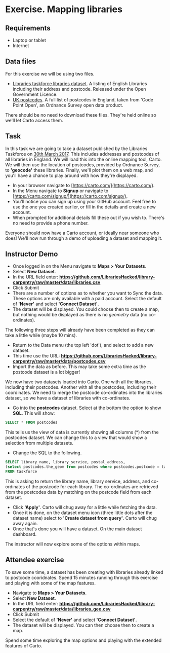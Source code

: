 Exercise.  Mapping libraries
============================

Requirements
------------

- Laptop or tablet
- Internet

Data files
----------

For this exercise we will be using two files.

- [Libraries taskforce libraries dataset](https://github.com/LibrariesHacked/library-carpentry/raw/master/data/taskforce.csv).  A listing of English Libraries including their address and postcode.  Released under the Open Government Licence.
- [UK postcodes](https://github.com/LibrariesHacked/library-carpentry/raw/master/data/postcodes.csv]).  A full list of postcodes in England, taken from 'Code Point Open', an Ordnance Survey open data product.

There should be no need to download these files.  They're held online so we'll let Carto access them.

Task
----

In this task we are going to take a dataset published by the Libraries Taskforce on [30th March 2017](https://librariestaskforce.blog.gov.uk/2017/03/30/library-data-the-story-so-far-and-next-steps/).  This includes addresses and postcodes of all libraries in England.  We will load this into the online mapping tool, Carto.  We will then use the location of postcodes, provided by Ordnance Survey, to **'geocode'** these libraries.  Finally, we'll plot them on a web map, and you'll have a chance to play around with how they're displayed.

- In your browser navigate to [https://carto.com/](https://carto.com/).
- In the Menu navigate to **Signup** or navigate to [https://carto.com/signup/](https://carto.com/signup/).
- You'll notice you can sign up using your GitHub account.  Feel free to use the one you created earlier, or fill in the details and create a new account.
- When prompted for additional details fill these out if you wish to.  There's no need to provide a phone number.

Everyone should now have a Carto account, or ideally near someone who does!  We'll now run through a demo of uploading a dataset and mapping it.

Instructor Demo
---------------

- Once logged in on the Menu navigate to **Maps > Your Datasets**.
- Select **New Dataset**.
- In the URL field enter: **https://github.com/LibrariesHacked/library-carpentry/raw/master/data/libraries.csv**
- Click Submit
- There are a number of options as to whether you want to Sync the data. These options are only available with a paid account.  Select the default of **'Never'** and select **'Connect Dataset'**.
- The dataset will be displayed.  You could choose then to create a map, but nothing would be displayed as there is no *geometry* data (no co-ordinates).

The following three steps will already have been completed as they can take a little while (maybe 10 mins).

- Return to the Data menu (the top left 'dot'), and select to add a new dataset.
- This time use the URL: **https://github.com/LibrariesHacked/library-carpentry/raw/master/data/postcodes.csv**
- Import the data as before.  This may take some extra time as the postcode dataset is a lot bigger!

We now have two datasets loaded into Carto.  One with all the libraries, including their postcodes.  Another with all the postcodes, including their coordinates.  We need to merge the postcode co-ordinates into the libraries dataset, so we have a dataset of libraries with co-ordinates.

- Go into the **postcodes** dataset.  Select at the bottom the option to show **SQL**.  This will show:

```SQL
SELECT * FROM postcodes
```

This tells us the view of data is currently showing all columns (*) from the postcodes dataset.  We can change this to a view that would show a selection from multiple datasets.

- Change the SQL to the following.

```SQL
SELECT library_name, library_service, postal_address,
(select postcodes.the_geom from postcodes where postcodes.postcode = taskforce.postcode)
FROM taskforce
```

This is asking to return the library name, library service, address, and co-ordinates of the postcode for each library.  The co-ordinates are retrieved from the postcodes data by matching on the postcode field from each dataset.

- Click **'Apply'**.  Carto will chug away for a little while fetching the data.
- Once it is done, on the dataset menu icon (three little dots after the dataset name) select to **'Create dataset from query'**.  Carto will chug away again.
- Once that's done you will have a dataset.  On the main dataset dashboard.

The instructor will now explore some of the options within maps.

Attendee exercise
-----------------

To save some time, a dataset has been creating with libraries already linked to postcode cooridnates.  Spend 15 minutes running through this exercise and playing with some of the map features.

- Navigate to **Maps > Your Datasets**.
- Select **New Dataset**.
- In the URL field enter: **https://github.com/LibrariesHacked/library-carpentry/raw/master/data/libraries_geo.csv**
- Click Submit
- Select the default of **'Never'** and select **'Connect Dataset'**.
- The dataset will be displayed.  You can then choose then to create a map.

Spend some time exploring the map options and playing with the extended features of Carto.